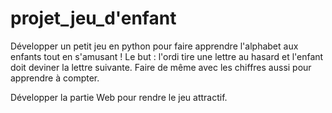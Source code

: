 # projet_jeu_d'enfant
Développer un petit jeu en python pour faire apprendre l'alphabet aux enfants tout en s'amusant !
Le but : l'ordi tire une lettre au hasard et l'enfant doit deviner la lettre suivante.
Faire de même avec les chiffres aussi pour apprendre à compter. 

Développer la partie Web pour rendre le jeu attractif.

